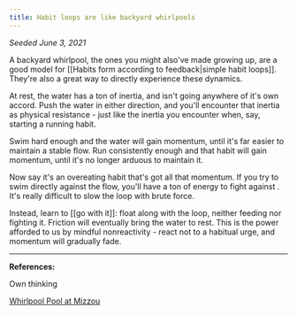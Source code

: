```yaml
---
title: Habit loops are like backyard whirlpools
---
```


*Seeded June 3, 2021*

A backyard whirlpool, the ones you might also've made growing up, are a good model for [[Habits form according to feedback|simple habit loops]]. They're also a great way to directly experience these dynamics.

At rest, the water has a ton of inertia, and isn't going anywhere of it's own accord. <!--([[Good habits don't form themselves]])--> Push the water in either direction, and you'll encounter that inertia as physical resistance - just like the inertia you encounter when, say, starting a running habit.

Swim hard enough and the water will gain momentum, until it's far easier to maintain a stable flow. Run consistently enough and that habit will gain momentum, until it's no longer arduous to maintain it.

Now say it's an overeating habit that's got all that momentum. If you try to swim directly against the flow, you'll have a ton of energy to fight against <!--([[Habits are neurophysiological investments]])-->. It's really difficult to slow the loop with brute force. <!--([[Self-control is an unreliable strategy]])--> 

Instead, learn to [[go with it]]: float along with the loop, neither feeding nor fighting it. Friction will eventually bring the water to rest. This is the power afforded to us by mindful nonreactivity - react not to a habitual urge, and momentum will gradually fade.

---
**References:**  

Own thinking  

[Whirlpool Pool at Mizzou](https://external-content.duckduckgo.com/iu/?u=https%3A%2F%2Fi.pinimg.com%2Foriginals%2F26%2F4f%2Fa3%2F264fa362e7e4882b19687ec25e1a7146.jpg&f=1&nofb=1)